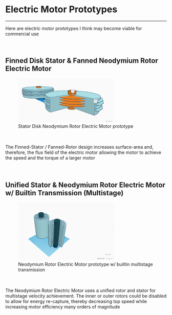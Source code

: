 
<h1>Electric Motor Prototypes</h1>
<hr>
Here are electric motor prototypes I think may become viable for commercial use<br>
<br>
<br>
<h2>Finned Disk Stator & Fanned Neodymium Rotor Electric Motor</h2>
<figure>
<img src="IMG/001.png" width=300px title>
<figcaption>Stator Disk Neodymium Rotor Electric Motor prototype</figcaption>
</figure><br>
<br>
The Finned-Stator / Fanned-Rotor design increases surface-area and, therefore, the flux field of the electric motor allowing the motor to achieve the speed and the torque of a larger motor<br>
<br>
<br>
<h2>Unified Stator & Neodymium Rotor Electric Motor w/ Builtin Transmission (Multistage)</h2>
<figure>
<img src="IMG/002.png" width=300px>
<figcaption>Neodymium Rotor Electric Motor prototype w/ builtin multistage transmission</figcaption>
</figure><br>
<br>
The Neodymium Rotor Electric Motor uses a unified rotor and stator for multistage velocity achievement. The inner or outer rotors could be disabled to allow for energy re-capture, thereby decreasing top speed while increasing motor efficiency many orders of magnitude<br>

